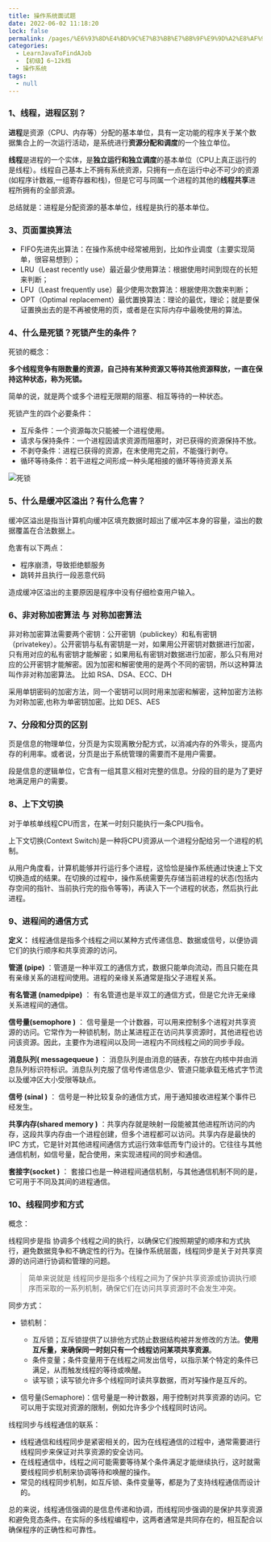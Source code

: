 ```yaml
---
title: 操作系统面试题
date: 2022-06-02 11:18:20
lock: false
permalink: /pages/%E6%93%8D%E4%BD%9C%E7%B3%BB%E7%BB%9F%E9%9D%A2%E8%AF%95%E9%A2%98
categories: 
  - LearnJavaToFindAJob
  - 【初级】6~12k档
  - 操作系统
tags: 
  - null
---
```

### 1、线程，进程区别？

**进程**是资源（CPU、内存等）分配的基本单位，具有一定功能的程序关于某个数据集合上的一次运行活动，是系统进行**资源分配和调度**的一个独立单位。

**线程**是进程的一个实体，是**独立运行和独立调度**的基本单位（CPU上真正运行的是线程）。线程自己基本上不拥有系统资源，只拥有一点在运行中必不可少的资源(如程序计数器,一组寄存器和栈)，但是它可与同属一个进程的其他的**线程共享**进程所拥有的全部资源。

总结就是：进程是分配资源的基本单位，线程是执行的基本单位。



### 3、页面置换算法

- FIFO先进先出算法：在操作系统中经常被用到，比如作业调度（主要实现简单，很容易想到）；
- LRU（Least recently use）最近最少使用算法：根据使用时间到现在的长短来判断；
- LFU（Least frequently use）最少使用次数算法：根据使用次数来判断；
- OPT（Optimal replacement）最优置换算法：理论的最优，理论；就是要保证置换出去的是不再被使用的页，或者是在实际内存中最晚使用的算法。



### 4、什么是死锁？死锁产生的条件？

死锁的概念：

**多个线程竞争有限数量的资源，自己持有某种资源又等待其他资源释放，一直在保持这种状态，称为死锁。**

简单的说，就是两个或多个进程无限期的阻塞、相互等待的一种状态。

 死锁产生的四个必要条件：

- 互斥条件：一个资源每次只能被一个进程使用。
- 请求与保持条件：一个进程因请求资源而阻塞时，对已获得的资源保持不放。
- 不剥夺条件：进程已获得的资源，在末使用完之前，不能强行剥夺。
- 循环等待条件：若干进程之间形成一种头尾相接的循环等待资源关系

 ![死锁](https://images-1253198264.cos.ap-guangzhou.myqcloud.com/image-20201015215930667.png)

### 5、什么是缓冲区溢出？有什么危害？

缓冲区溢出是指当计算机向缓冲区填充数据时超出了缓冲区本身的容量，溢出的数据覆盖在合法数据上。

危害有以下两点：

- 程序崩溃，导致拒绝额服务
- 跳转并且执行一段恶意代码

造成缓冲区溢出的主要原因是程序中没有仔细检查用户输入。



### 6、非对称加密算法  与 对称加密算法

非对称加密算法需要两个密钥：公开密钥（publickey）和私有密钥（privatekey）。公开密钥与私有密钥是一对，如果用公开密钥对数据进行加密，只有用对应的私有密钥才能解密；如果用私有密钥对数据进行加密，那么只有用对应的公开密钥才能解密。因为加密和解密使用的是两个不同的密钥，所以这种算法叫作非对称加密算法。 比如 RSA、DSA、ECC、DH

采用单钥密码的加密方法，同一个密钥可以同时用来加密和解密，这种加密方法称为对称加密,也称为单密钥加密。比如 DES、AES



### 7、分段和分页的区别

页是信息的物理单位，分页是为实现离散分配方式，以消减内存的外零头，提高内存的利用率。或者说，分页是出于系统管理的需要而不是用户需要。

段是信息的逻辑单位，它含有一组其意义相对完整的信息。分段的目的是为了更好地满足用户的需要。



### 8、上下文切换

对于单核单线程CPU而言，在某一时刻只能执行一条CPU指令。

上下文切换(Context Switch)是一种将CPU资源从一个进程分配给另一个进程的机制。

从用户角度看，计算机能够并行运行多个进程，这恰恰是操作系统通过快速上下文切换造成的结果。在切换的过程中，操作系统需要先存储当前进程的状态(包括内存空间的指针、当前执行完的指令等等)，再读入下一个进程的状态，然后执行此进程。



### 9、进程间的通信方式

**定义：** 线程通信是指多个线程之间以某种方式传递信息、数据或信号，以便协调它们的执行顺序和共享资源的访问。



**管道 (pipe)** ：管道是一种半双工的通信方式，数据只能单向流动，而且只能在具有亲缘关系的进程间使用。进程的亲缘关系通常是指父子进程关系。

**有名管道 (namedpipe)** ： 有名管道也是半双工的通信方式，但是它允许无亲缘关系进程间的通信。

**信号量(semophore )** ： 信号量是一个计数器，可以用来控制多个进程对共享资源的访问。它常作为一种锁机制，防止某进程正在访问共享资源时，其他进程也访问该资源。因此，主要作为进程间以及同一进程内不同线程之间的同步手段。

**消息队列( messagequeue )** ： 消息队列是由消息的链表，存放在内核中并由消息队列标识符标识。消息队列克服了信号传递信息少、管道只能承载无格式字节流以及缓冲区大小受限等缺点。

**信号 (sinal )** ： 信号是一种比较复杂的通信方式，用于通知接收进程某个事件已经发生。

**共享内存(shared memory )** ：共享内存就是映射一段能被其他进程所访问的内存，这段共享内存由一个进程创建，但多个进程都可以访问。共享内存是最快的 IPC 方式，它是针对其他进程间通信方式运行效率低而专门设计的。它往往与其他通信机制，如信号量，配合使用，来实现进程间的同步和通信。

**套接字(socket )** ： 套接口也是一种进程间通信机制，与其他通信机制不同的是，它可用于不同及其间的进程通信。





### 10、线程同步和方式

概念：

线程同步是指 协调多个线程之间的执行，以确保它们按照期望的顺序和方式执行，避免数据竞争和不确定性的行为。在操作系统层面，线程同步是关于对共享资源的访问进行协调和管理的问题。

> 简单来说就是   线程同步是指多个线程之间为了保护共享资源或协调执行顺序而采取的一系列机制，确保它们在访问共享资源时不会发生冲突。

同步方式：

- 锁机制：
    
    - 互斥锁；互斥锁提供了以排他方式防止数据结构被并发修改的方法。**使用互斥量，来确保同一时刻只有一个线程访问某项共享资源**。
    - 条件变量；条件变量用于在线程之间发出信号，以指示某个特定的条件已满足，从而触发线程的等待或唤醒。
    - 读写锁；读写锁允许多个线程同时读共享数据，而对写操作是互斥的。
    
- 信号量(Semaphore)：信号量是一种计数器，用于控制对共享资源的访问。它可以用于实现对资源的限制，例如允许多少个线程同时访问。

    

线程同步与线程通信的联系：

- 线程通信和线程同步是紧密相关的，因为在线程通信的过程中，通常需要进行线程同步来保证对共享资源的安全访问。
- 在线程通信中，线程之间可能需要等待某个条件满足才能继续执行，这时就需要线程同步机制来协调等待和唤醒的操作。
- 常见的线程同步机制，如互斥锁、条件变量等，都是为了支持线程通信而设计的。

总的来说，线程通信强调的是信息传递和协调，而线程同步强调的是保护共享资源和避免竞态条件。在实际的多线程编程中，这两者通常是共同存在的，相互配合以确保程序的正确性和可靠性。

